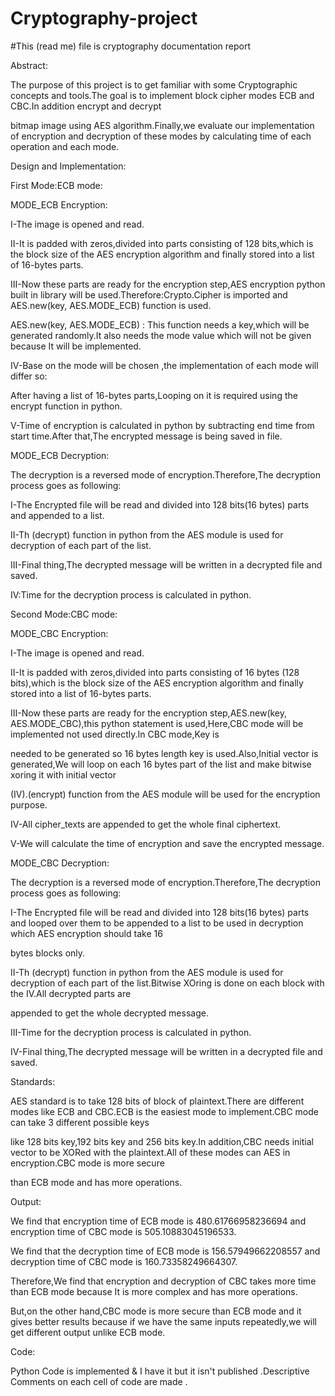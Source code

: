 # Cryptography-project
#This (read me) file is cryptography documentation report 

Abstract:

The purpose of this project is to get familiar with some Cryptographic concepts and tools.The goal is to implement block cipher modes ECB and CBC.In addition encrypt and decrypt 

bitmap image using AES algorithm.Finally,we evaluate our implementation of encryption and decryption of these modes by calculating time of each operation and each mode.

Design and Implementation:

First Mode:ECB mode:

MODE_ECB Encryption:

I-The image is opened and read.

II-It is padded with zeros,divided into parts consisting of 128 bits,which is the block size of the AES encryption algorithm and finally stored into a list of 16-bytes parts.

III-Now these parts are ready for the encryption step,AES encryption python built in library will be used.Therefore:Crypto.Cipher is imported and AES.new(key, AES.MODE_ECB) function
is used.

AES.new(key, AES.MODE_ECB) :
This function needs a key,which will be generated randomly.It also needs the mode value which will not be given because It will be implemented.

IV-Base on the mode will be chosen ,the implementation of each mode will differ so:

After having a list of 16-bytes parts,Looping on it is required using the encrypt function in python.

V-Time of encryption is calculated in python by subtracting end time from start time.After that,The encrypted message is being saved in file.

MODE_ECB Decryption:

The decryption is a reversed mode of encryption.Therefore,The decryption process goes as following:

I-The Encrypted file will be read and divided into 128 bits(16 bytes) parts and appended to a list.

II-Th (decrypt) function in python from the AES module is used for decryption of each part of the list.

III-Final thing,The decrypted message will be written in a decrypted file and saved.

IV:Time for the decryption process is calculated in python.


Second Mode:CBC mode:

MODE_CBC Encryption:

I-The image is opened and read.

II-It is padded with zeros,divided into parts consisting of 16 bytes (128 bits),which is the block size of the AES encryption algorithm and finally stored into a list of 16-bytes
parts.

III-Now these parts are ready for the encryption step,AES.new(key, AES.MODE_CBC),this python statement is used,Here,CBC mode will be implemented not used directly.In CBC mode,Key is

needed to be generated so 16 bytes length key is used.Also,Initial vector is generated,We will loop on each 16 bytes part of the list and make bitwise xoring it with initial vector

(IV).(encrypt) function from the AES module will be used for the encryption purpose.

IV-All cipher_texts are appended to get the whole final ciphertext.

V-We will calculate the time of encryption and save the encrypted message.

MODE_CBC Decryption:

The decryption is a reversed mode of encryption.Therefore,The decryption process goes as following:

I-The Encrypted file will be read and divided into 128 bits(16 bytes) parts and looped over them to be appended to a list to be used in decryption which AES encryption should take 16

bytes blocks only.

II-Th (decrypt) function in python from the AES module is used for decryption of each part of the list.Bitwise XOring is done on each block with the IV.All decrypted parts are 

appended to get the whole decrypted message.

III-Time for the decryption process is calculated in python.

IV-Final thing,The decrypted message will be written in a decrypted file and saved.



Standards:

AES standard is to take 128 bits of block of plaintext.There are different modes like ECB and CBC.ECB is the easiest mode to implement.CBC mode can take 3 different possible keys

like 128 bits key,192  bits key and 256 bits key.In addition,CBC needs initial vector to be XORed with the plaintext.All of these modes can AES in encryption.CBC mode is more secure

than ECB mode and has more operations.

Output:

We find that encryption time of ECB mode is 480.61766958236694 and encryption time of CBC mode is 505.10883045196533.

We find that the decryption time of ECB mode is 156.57949662208557 and decryption time of CBC mode is 160.73358249664307. 

Therefore,We find that encryption and decryption of CBC takes more time than ECB mode because It is more complex and has more operations.

But,on the other hand,CBC mode is more secure than ECB mode and it gives better results because if we have the same inputs repeatedly,we will get different output unlike ECB mode.

Code:

Python Code is implemented & I have it but it isn't published .Descriptive Comments on each cell of code are made .
